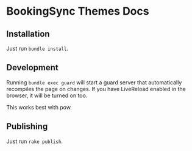 # BookingSync Themes Docs

## Installation

Just run `bundle install`.

## Development

Running `bundle exec guard` will start a guard server that automatically
recompiles the page on changes. If you have LiveReload enabled in the
browser, it will be turned on too.

This works best with pow.

## Publishing

Just run `rake publish`.
